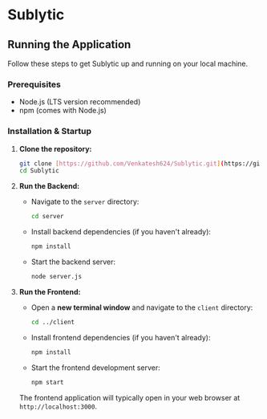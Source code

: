 # Sublytic

## Running the Application

Follow these steps to get Sublytic up and running on your local machine.

### Prerequisites

* Node.js (LTS version recommended)
* npm (comes with Node.js)

### Installation & Startup

1.  **Clone the repository:**
    ```bash
    git clone [https://github.com/Venkatesh624/Sublytic.git](https://github.com/Venkatesh624/Sublytic.git)
    cd Sublytic
    ```

2.  **Run the Backend:**
    * Navigate to the `server` directory:
        ```bash
        cd server
        ```
    * Install backend dependencies (if you haven't already):
        ```bash
        npm install
        ```
    * Start the backend server:
        ```bash
        node server.js
        ```

3.  **Run the Frontend:**
    * Open a **new terminal window** and navigate to the `client` directory:
        ```bash
        cd ../client
        ```
    * Install frontend dependencies (if you haven't already):
        ```bash
        npm install
        ```
    * Start the frontend development server:
        ```bash
        npm start
        ```
    The frontend application will typically open in your web browser at `http://localhost:3000`.
